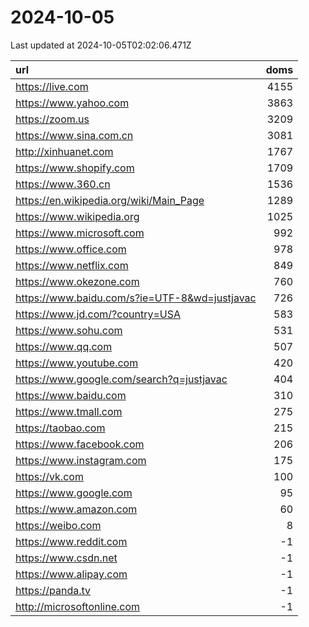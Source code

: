 # 2024-10-05

<!-- BEGIN -->
Last updated at 2024-10-05T02:02:06.471Z

url | doms
:- | -:
https://live.com | 4155
https://www.yahoo.com | 3863
https://zoom.us | 3209
https://www.sina.com.cn | 3081
http://xinhuanet.com | 1767
https://www.shopify.com | 1709
https://www.360.cn | 1536
https://en.wikipedia.org/wiki/Main_Page | 1289
https://www.wikipedia.org | 1025
https://www.microsoft.com | 992
https://www.office.com | 978
https://www.netflix.com | 849
https://www.okezone.com | 760
https://www.baidu.com/s?ie=UTF-8&wd=justjavac | 726
https://www.jd.com/?country=USA | 583
https://www.sohu.com | 531
https://www.qq.com | 507
https://www.youtube.com | 420
https://www.google.com/search?q=justjavac | 404
https://www.baidu.com | 310
https://www.tmall.com | 275
https://taobao.com | 215
https://www.facebook.com | 206
https://www.instagram.com | 175
https://vk.com | 100
https://www.google.com | 95
https://www.amazon.com | 60
https://weibo.com | 8
https://www.reddit.com | -1
https://www.csdn.net | -1
https://www.alipay.com | -1
https://panda.tv | -1
http://microsoftonline.com | -1
<!-- END -->
